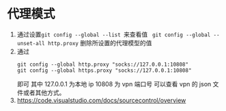 # 代理模式

1. 通过设置`git config --global --list `来查看值
   ` git config --global --unset-all http.proxy` 删除所设置的代理模型的值
2. 通过
   ```
   git config --global http.proxy "socks://127.0.0.1:10808"
   git config --global https.proxy "socks://127.0.0.1:10808"
   ```
   即可 其中 127.0.0.1 为本地 ip 10808 为 vpn 端口号 可以查看 vpn 的 json 文件或者其他方式。
3. https://code.visualstudio.com/docs/sourcecontrol/overview
